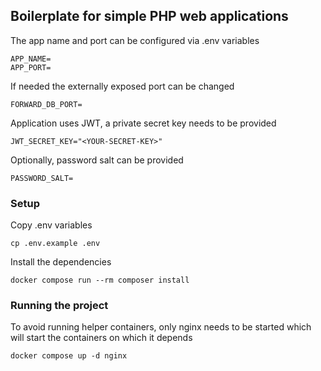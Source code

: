 ## Boilerplate for simple PHP web applications

The app name and port can be configured via .env variables

```text
APP_NAME=
APP_PORT=
```

If needed the externally exposed port can be changed

```text
FORWARD_DB_PORT=
```

Application uses JWT, a private secret key needs to be provided

```text
JWT_SECRET_KEY="<YOUR-SECRET-KEY>"
```

Optionally, password salt can be provided

```text
PASSWORD_SALT=
```

### Setup

Copy .env variables

``cp .env.example .env``

Install the dependencies

``docker compose run --rm composer install``

### Running the project

To avoid running helper containers, only nginx needs to be started which will start the containers on which it depends

``docker compose up -d nginx``
